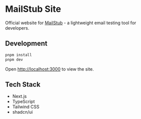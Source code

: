 # MailStub Site

Official website for [MailStub](https://github.com/jarednand/mailstub) - a lightweight email testing tool for developers.

## Development

```bash
pnpm install
pnpm dev
```

Open [http://localhost:3000](http://localhost:3000) to view the site.

## Tech Stack

- Next.js
- TypeScript
- Tailwind CSS
- shadcn/ui